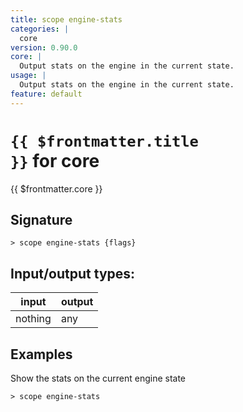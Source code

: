 ```yaml
---
title: scope engine-stats
categories: |
  core
version: 0.90.0
core: |
  Output stats on the engine in the current state.
usage: |
  Output stats on the engine in the current state.
feature: default
---
```


<!-- This file is automatically generated. Please edit the command in https://github.com/nushell/nushell instead. -->

# <code>{{ $frontmatter.title }}</code> for core

<div class='command-title'>{{ $frontmatter.core }}</div>

## Signature

`> scope engine-stats {flags} `

## Input/output types:

| input   | output |
| ------- | ------ |
| nothing | any    |

## Examples

Show the stats on the current engine state

```nu
> scope engine-stats

```
